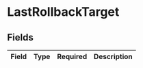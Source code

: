 # LastRollbackTarget


## Fields

| Field       | Type        | Required    | Description |
| ----------- | ----------- | ----------- | ----------- |